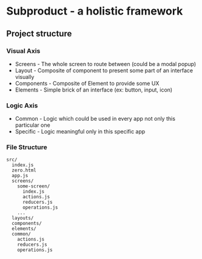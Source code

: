 # Subproduct - a holistic framework

## Project structure

### Visual Axis

* Screens - The whole screen to route between (could be a modal popup)
* Layout - Composite of component to present some part of an interface visually
* Components - Composite of Element to provide some UX
* Elements - Simple brick of an interface (ex: button, input, icon)

### Logic Axis

* Common - Logic which could be used in every app not only this particular one
* Specific - Logic meaningful only in this specific app

### File Structure

```
src/
  index.js
  zero.html
  app.js
  screens/
    some-screen/
      index.js
      actions.js
      reducers.js
      operations.js
    ...
  layouts/
  components/
  elements/
  common/
    actions.js
    reducers.js
    operations.js
```
